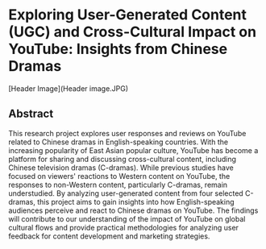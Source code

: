 # Exploring User-Generated Content (UGC) and Cross-Cultural Impact on YouTube: Insights from Chinese Dramas

[Header Image](Header image.JPG)

## Abstract

This research project explores user responses and reviews on YouTube related to Chinese dramas in English-speaking countries. With the increasing popularity of East Asian popular culture, YouTube has become a platform for sharing and discussing cross-cultural content, including Chinese television dramas (C-dramas). While previous studies have focused on viewers' reactions to Western content on YouTube, the responses to non-Western content, particularly C-dramas, remain understudied. By analyzing user-generated content from four selected C-dramas, this project aims to gain insights into how English-speaking audiences perceive and react to Chinese dramas on YouTube. The findings will contribute to our understanding of the impact of YouTube on global cultural flows and provide practical methodologies for analyzing user feedback for content development and marketing strategies.
